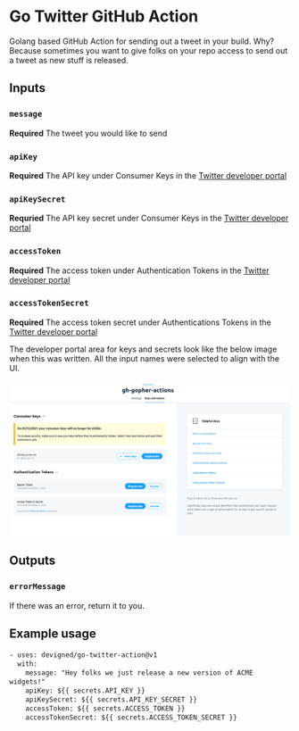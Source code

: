 # Go Twitter GitHub Action
Golang based GitHub Action for sending out a tweet in your build. Why? Because sometimes you want to give
folks on your repo access to send out a tweet as new stuff is released.

## Inputs

### `message`

**Required** The tweet you would like to send

### `apiKey`

**Required** The API key under Consumer Keys in the [Twitter developer portal](https://developer.twitter.com/en/portal/projects-and-apps)

### `apiKeySecret`

**Requried** The API key secret under Consumer Keys in the [Twitter developer portal](https://developer.twitter.com/en/portal/projects-and-apps)

### `accessToken`

**Required** The access token under Authentication Tokens in the [Twitter developer portal](https://developer.twitter.com/en/portal/projects-and-apps)

### `accessTokenSecret`

**Required** The access token secret under Authentications Tokens in the [Twitter developer portal](https://developer.twitter.com/en/portal/projects-and-apps)

The developer portal area for keys and secrets look like the below image when this was written. All the input
names were selected to align with the UI.

![Twitter Developer Portal keys and secrets UI](./images/twitter-app-keys.png)

## Outputs

### `errorMessage`

If there was an error, return it to you.

## Example usage
```
- uses: devigned/go-twitter-action@v1
  with:
    message: "Hey folks we just release a new version of ACME widgets!"
    apiKey: ${{ secrets.API_KEY }}
    apiKeySecret: ${{ secrets.API_KEY_SECRET }}
    accessToken: ${{ secrets.ACCESS_TOKEN }}
    accessTokenSecret: ${{ secrets.ACCESS_TOKEN_SECRET }}
```
